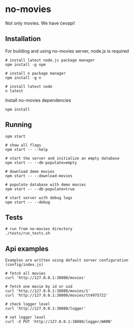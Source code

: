 # no-movies
Not only movies. We have ćevapi!

## Installation

For building and using no-movies server, node.js is required

    # install latest node.js package manager
    npm install -g npm

    # install n package manager
    npm install -g n

    # install latest node
    n latest

Install no-movies dependencies

    npm install

## Running

    npm start

    # show all flags
    npm start -- --help

    # start the server and initialize an empty database
    npm start -- --db-populate=empty

    # download demo movies
    npm start -- --download-movies

    # populate database with demo movies
    npm start -- --db-populate=true

    # start server with debug logs
    npm start -- --debug

## Tests

    # run from no-movies directory
    ./tests/run_tests.sh

## Api examples

    Examples are written using default server configuration (config/index.js)

    # fetch all movies
    curl 'http://127.0.0.1:38080/movies'

    # fetch one movie by id or uid
    curl 'http://127.0.0.1:38080/movies/1'
    curl 'http://127.0.0.1:38080/movies/tt4975722'

    # check logger level
    curl 'http://127.0.0.1:38080/logger'

    # set logger level
    curl -X PUT 'http://127.0.0.1:38080/logger/WARN'
